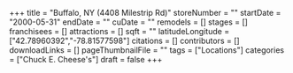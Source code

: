 +++
title = "Buffalo, NY (4408 Milestrip Rd)"
storeNumber = ""
startDate = "2000-05-31"
endDate = ""
cuDate = ""
remodels = []
stages = []
franchisees = []
attractions = []
sqft = ""
latitudeLongitude = ["42.78960392","-78.81577598"]
citations = []
contributors = []
downloadLinks = []
pageThumbnailFile = ""
tags = ["Locations"]
categories = ["Chuck E. Cheese's"]
draft = false
+++
